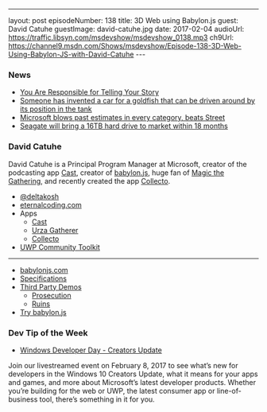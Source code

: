---
layout: post
episodeNumber: 138
title: 3D Web using Babylon.js
guest: David Catuhe
guestImage: david-catuhe.jpg
date: 2017-02-04
audioUrl: https://traffic.libsyn.com/msdevshow/msdevshow_0138.mp3
ch9Url: https://channel9.msdn.com/Shows/msdevshow/Episode-138-3D-Web-Using-Babylon-JS-with-David-Catuhe
--- 

### News

 - [You Are Responsible for Telling Your Story](http://blogs.lessthandot.com/index.php/itprofessionals/you-are-responsible-for-telling-your-story/)
 - [Someone has invented a car for a goldfish that can be driven around by its position in the tank](https://twitter.com/doodlewhale/status/824979659620225029)
 - [Microsoft blows past estimates in every category, beats Street](http://www.cnbc.com/2017/01/26/microsoft-earnings-q2-2017.html)
 - [Seagate will bring a 16TB hard drive to market within 18 months](http://www.techspot.com/news/67928-seagate-bring-16tb-hard-drive-market-within-18.html)

### David Catuhe

David Catuhe is a Principal Program Manager at Microsoft, creator of the podcasting app [Cast](https://www.microsoft.com/en-us/store/p/cast/9nblggh1zj3r), creator of [babylon.js](http://www.babylonjs.com/), huge fan of [Magic the Gathering](http://magic.wizards.com/), and recently created the app [Collecto](https://www.microsoft.com/en-us/store/p/collecto/9nblggh087dl).
 
 - [@deltakosh](https://twitter.com/deltakosh)
 - [eternalcoding.com](https://www.eternalcoding.com/)
 - Apps
   -   [Cast](https://www.microsoft.com/en-us/store/p/cast/9nblggh1zj3r)
   -   [Urza Gatherer](https://www.microsoft.com/en-us/store/p/urzagatherer/9wzdncrdbzt1)
   -   [Collecto](https://www.microsoft.com/en-us/store/p/collecto/9nblggh087dl)
 - [UWP Community Toolkit](https://github.com/Microsoft/UWPCommunityToolkit)

--------------------------------------

 - [babylonjs.com](http://www.babylonjs.com/)
 - [Specifications](http://babylonjs.com/#specifications)
 - [Third Party Demos](http://babylonjs.com/#thirdpartydemossection)
   - [Prosecution](http://cdn.babylonjs.com/wwwbabylonjs/Scenes/prosecution/index.html)
   - [Ruins](http://babylonjs.com/demos/ruins/)
 - [Try babylon.js](http://www.babylonjs-playground.com/)

### Dev Tip of the Week

 - [Windows Developer Day - Creators Update](https://developer.microsoft.com/en-us/windows/projects/campaigns/windows-developer-day)

Join our livestreamed event on February 8, 2017 to see what’s new for developers in the Windows 10 Creators Update, what it means for your apps and games, and more about Microsoft’s latest developer products. Whether you’re building for the web or UWP, the latest consumer app or line-of-business tool, there’s something in it for you.
